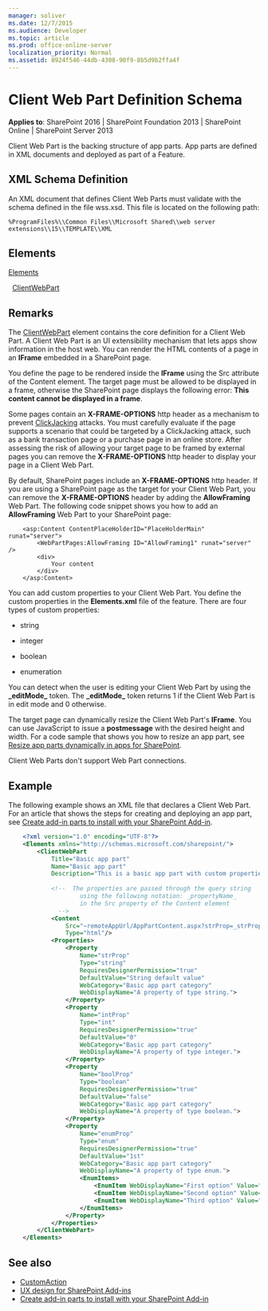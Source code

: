 ```yaml
---
manager: soliver
ms.date: 12/7/2015
ms.audience: Developer
ms.topic: article
ms.prod: office-online-server
localization_priority: Normal
ms.assetid: 8924f546-44db-4308-90f9-8b5d9b2ffa4f
---
```


# Client Web Part Definition Schema</td>

**Applies to**: SharePoint 2016 | SharePoint Foundation 2013 | SharePoint Online | SharePoint Server 2013

Client Web Part is the backing structure of app parts. App parts are defined in XML documents and deployed as part of a Feature.

## XML Schema Definition

An XML document that defines Client Web Parts must validate with the schema defined in the file wss.xsd. This file is located on the following path: 

`%ProgramFiles%\\Common Files\\Microsoft Shared\\web server extensions\\15\\TEMPLATE\\XML`

## Elements

[Elements](elements-element-custom-action.md)

  [ClientWebPart](customactiongroup-element-custom-action.md)

## Remarks

The [ClientWebPart](customactiongroup-element-custom-action.md) element contains the core definition for a Client Web Part. A Client Web Part is an UI extensibility mechanism that lets apps show information in the host web. You can render the HTML contents of a page in an **IFrame** embedded in a SharePoint page.

You define the page to be rendered inside the **IFrame** using the Src attribute of the Content element. The target page must be allowed to be displayed in a frame, otherwise the SharePoint page displays the following error: **This content cannot be displayed in a frame**. 

Some pages contain an **X-FRAME-OPTIONS** http header as a mechanism to prevent
[ClickJacking](http://blogs.msdn.com/b/ieinternals/archive/2010/03/30/combating-clickjacking-with-x-frame-options.aspx) attacks. You must carefully evaluate if the page supports a scenario that could be targeted by a ClickJacking attack, such as a bank transaction page or a purchase page in an online store. After assessing the risk of allowing your target page to be framed by external pages you can remove the **X-FRAME-OPTIONS** http header to display your page in a Client Web Part.

By default, SharePoint pages include an **X-FRAME-OPTIONS** http header. If you are using a SharePoint page as the target for your Client Web Part, you can remove the **X-FRAME-OPTIONS** header by adding the **AllowFraming** Web Part. The following code snippet shows you how to add an **AllowFraming** Web Part to your SharePoint page:

```
    <asp:Content ContentPlaceHolderID="PlaceHolderMain" runat="server">
        <WebPartPages:AllowFraming ID="AllowFraming1" runat="server" />
        <div>
            Your content
        </div>
    </asp:Content>
```

You can add custom properties to your Client Web Part. You define the custom properties in the **Elements.xml** file of the feature. There are four types of custom properties:

-   string

-   integer

-   boolean

-   enumeration

You can detect when the user is editing your Client Web Part by using the **\_editMode\_** token. The **\_editMode\_** token returns 1 if the Client Web Part is in edit mode and 0 otherwise.

The target page can dynamically resize the Client Web Part's **IFrame**. You can use JavaScript to issue a **postmessage** with the desired height and width. For a code sample that shows you how to resize an app part, see [Resize app parts dynamically in apps for SharePoint](http://code.msdn.microsoft.com/officeapps/SharePoint-2013-Resize-app-594acc88).

Client Web Parts don't support Web Part connections.

## Example

The following example shows an XML file that declares a Client Web Part. For an article that shows the steps for creating and deploying an app part, see [Create add-in parts to install with your SharePoint Add-in](http://msdn.microsoft.com/library/a2664289-6c56-4cb1-987a-22367fad55eb(Office.15).aspx).

```XML
    <?xml version="1.0" encoding="UTF-8"?>
    <Elements xmlns="http://schemas.microsoft.com/sharepoint/">
        <ClientWebPart
            Title="Basic app part"
            Name="Basic app part"
            Description="This is a basic app part with custom properties." >
            
            <!--  The properties are passed through the query string 
                    using the following notation: _propertyName_
                    in the Src property of the Content element  
              -->
            <Content
                Src="~remoteAppUrl/AppPartContent.aspx?strProp=_strProp_&amp;intProp=_intProp_&amp;boolProp=_boolProp_&amp;enumProp=_enumProp_&amp;editmode=_editMode_"
                Type="html"/>
            <Properties>
                <Property
                    Name="strProp"
                    Type="string"
                    RequiresDesignerPermission="true"
                    DefaultValue="String default value"
                    WebCategory="Basic app part category"
                    WebDisplayName="A property of type string.">
                </Property>
                <Property
                    Name="intProp"
                    Type="int"
                    RequiresDesignerPermission="true"
                    DefaultValue="0"
                    WebCategory="Basic app part category"
                    WebDisplayName="A property of type integer.">
                </Property>
                <Property
                    Name="boolProp"
                    Type="boolean"
                    RequiresDesignerPermission="true"
                    DefaultValue="false"
                    WebCategory="Basic app part category"
                    WebDisplayName="A property of type boolean.">
                </Property>
                <Property
                    Name="enumProp"
                    Type="enum"
                    RequiresDesignerPermission="true"
                    DefaultValue="1st"
                    WebCategory="Basic app part category"
                    WebDisplayName="A property of type enum.">
                    <EnumItems>
                        <EnumItem WebDisplayName="First option" Value="1st"/>
                        <EnumItem WebDisplayName="Second option" Value="2nd"/>
                        <EnumItem WebDisplayName="Third option" Value="3rd"/>
                    </EnumItems>
                </Property>
            </Properties>
        </ClientWebPart>
    </Elements>
```

## See also

- [CustomAction](https://msdn.microsoft.com/en-us/library/office/ms458635.aspx)
- [UX design for SharePoint Add-ins](../sp-add-ins/ux-design-for-sharepoint-add-ins.md)
- [Create add-in parts to install with your SharePoint Add-in](../sp-add-ins/create-add-in-parts-to-install-with-your-sharepoint-add-in.md)








